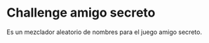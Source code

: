 <h1>Challenge amigo secreto</h1>

Es un mezclador aleatorio de nombres para el juego amigo secreto. 
